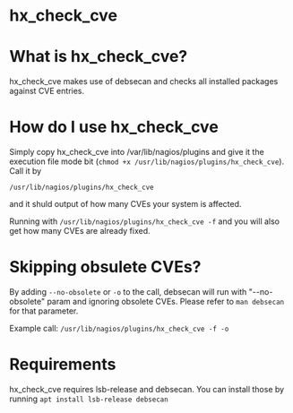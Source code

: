 # hx_check_cve

# What is hx_check_cve?
hx_check_cve makes use of debsecan and checks all installed packages against CVE entries.

# How do I use hx_check_cve
Simply copy hx_check_cve into /var/lib/nagios/plugins and give it the execution file mode bit (`chmod +x /usr/lib/nagios/plugins/hx_check_cve`). Call it by

`/usr/lib/nagios/plugins/hx_check_cve`

and it shuld output of how many CVEs your system is affected.

Running with
`/usr/lib/nagios/plugins/hx_check_cve -f`
and you will also get how many CVEs are already fixed.

# Skipping obsulete CVEs?
By adding `--no-obsolete` or `-o` to the call, debsecan will run with "--no-obsolete" param and ignoring obsolete CVEs. Please refer to `man debsecan` for that parameter.

Example call:
`/usr/lib/nagios/plugins/hx_check_cve -f -o`

# Requirements
hx_check_cve requires lsb-release and debsecan. You can install those by running
`apt install lsb-release debsecan`
